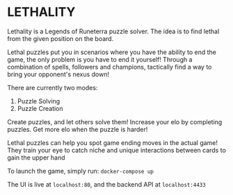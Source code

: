 # LETHALITY
Lethality is a Legends of Runeterra puzzle solver. The idea is to find lethal from the given position on the board. 

Lethal puzzles put you in scenarios where you have the ability to end the game, the only problem is you have to end it yourself! Through a combination of spells, followers and champions, tactically find a way to bring your opponent's nexus down!

There are currently two modes:
  1) Puzzle Solving
  2) Puzzle Creation 
 
Create puzzles, and let others solve them! Increase your elo by completing puzzles. Get more elo when the puzzle is harder!

Lethal puzzles can help you spot game ending moves in the actual game! They train your eye to catch niche and unique interactions between cards to gain the upper hand

To launch the game, simply run: `docker-compose up`

The UI is live at `localhost:80`, and the backend API at `localhost:4433`
